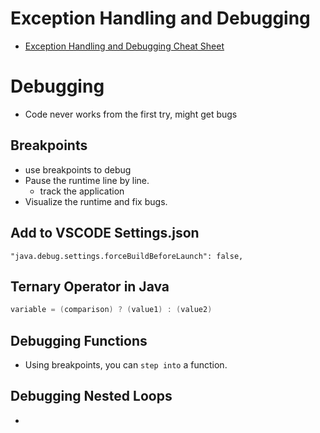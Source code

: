 # Exception Handling and Debugging

- [Exception Handling and Debugging Cheat Sheet](https://www.learnthepart.com/course/2dfda34d-6bbc-4bd5-8f45-d5999de2f514/3a5da401-2fbc-46ab-b582-e5b47e3c9ecb)

# Debugging

- Code never works from the first try, might get bugs

## Breakpoints

- use breakpoints to debug
- Pause the runtime line by line.
    - track the application
- Visualize the runtime and fix bugs.

## Add to VSCODE Settings.json

`"java.debug.settings.forceBuildBeforeLaunch": false,`

## Ternary Operator in Java

```java
variable = (comparison) ? (value1) : (value2)
```

## Debugging Functions

- Using breakpoints, you can `step into` a function.

## Debugging Nested Loops

- 



